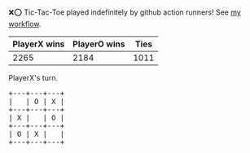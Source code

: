 :x::o: Tic-Tac-Toe played indefinitely by github action runners! See [my workflow](.github/workflows/play.yaml).

|PlayerX wins|PlayerO wins|Ties|
|-|-|-|
|2265|2184|1011|

PlayerX's turn.

<pre>
+---+---+---+
|   | O | X |
+---+---+---+
| X |   | O |
+---+---+---+
| O | X |   |
+---+---+---+
</pre>